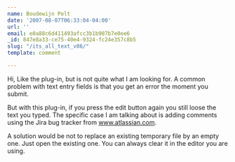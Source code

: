 ```yaml
---
name: Boudewijn Pelt
date: '2007-08-07T06:33:04-04:00'
url: ''
email: e0a88c6d411493afcc3b1b907b7e0ee6
_id: 847e8a33-ce75-40e4-9324-fc24e357c8b5
slug: "/its_all_text_v06/"
template: comment

---
```


Hi,
Like the plug-in, but is not quite what I am looking for.
A common problem with text entry fields is that you get an error the moment you submit.

But with this plug-in, if you press the edit button again you still loose the text you typed.
The specific case I am talking about is adding comments using the Jira bug tracker from www.atlassian.com.

A solution would be not to replace an existing temporary file by an empty one. Just open the existing one.
You can always clear it in the editor you are using.
